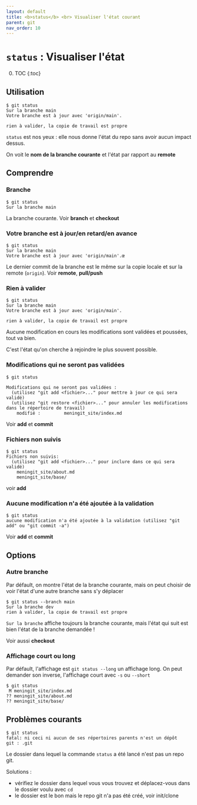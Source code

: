 ```yaml
---
layout: default
title: <b>status</b> <br> Visualiser l'état courant
parent: git
nav_order: 10
---
```


# `status` : Visualiser l'état

0. TOC
{:toc}

## Utilisation

```shell
$ git status
Sur la branche main
Votre branche est à jour avec 'origin/main'.

rien à valider, la copie de travail est propre
```

`status` est nos yeux : elle nous donne l'état du repo sans avoir aucun impact dessus.

On voit le **nom de la branche courante** et l'état par rapport au **remote**

## Comprendre

### Branche

```shell
$ git status
Sur la branche main
```

La branche courante. Voir **branch** et **checkout**

### Votre branche est à jour/en retard/en avance

```shell
$ git status
Sur la branche main
Votre branche est à jour avec 'origin/main'.œ
```

Le dernier commit de la branche est le même sur la copie locale et sur la remote (`origin`).
Voir **remote**, **pull/push**

### Rien à valider

```shell
$ git status
Sur la branche main
Votre branche est à jour avec 'origin/main'.

rien à valider, la copie de travail est propre
```

Aucune modification en cours les modifications sont validées et poussées, tout va bien.

C'est l'état qu'on cherche à rejoindre le plus souvent possible.

### Modifications qui ne seront pas validées

```shell
$ git status

Modifications qui ne seront pas validées :
  (utilisez "git add <fichier>..." pour mettre à jour ce qui sera validé)
  (utilisez "git restore <fichier>..." pour annuler les modifications dans le répertoire de travail)
    modifié :         meningit_site/index.md
```

Voir **add** et **commit**

### Fichiers non suivis

```shell
$ git status
Fichiers non suivis:
  (utilisez "git add <fichier>..." pour inclure dans ce qui sera validé)
    meningit_site/about.md
    meningit_site/base/
```

voir **add**

### Aucune modification n'a été ajoutée à la validation

```shell
$ git status
aucune modification n'a été ajoutée à la validation (utilisez "git add" ou "git commit -a")
```

Voir **add** et **commit**

## Options

### Autre branche

Par défault, on montre l'état de la branche courante, mais on peut choisir de voir l'état d'une autre branche sans s'y déplacer

```shell
$ git status --branch main
Sur la branche dev
rien à valider, la copie de travail est propre
```

`Sur la branche` affiche toujours la branche courante, mais l'état qui suit est bien l'état de la branche demandée !

Voir aussi **checkout**

### Affichage court ou long

Par défault, l'affichage est `git status --long` un affichage long. On peut demander son inverse, l'affichage court avec `-s` ou `--short`

```shell
$ git status
 M meningit_site/index.md
?? meningit_site/about.md
?? meningit_site/base/
```

## Problèmes courants

```shell
$ git status
fatal: ni ceci ni aucun de ses répertoires parents n'est un dépôt git : .git
```

Le dossier dans lequel la commande `status` a été lancé n'est pas un repo git.

Solutions :

- vérifiez le dossier dans lequel vous vous trouvez et déplacez-vous dans le dossier voulu avec `cd`
- le dossier est le bon mais le repo git n'a pas été créé, voir init/clone

